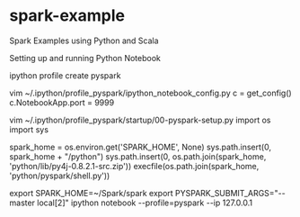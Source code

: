 # spark-example
Spark Examples using Python and Scala

Setting up and running Python Notebook

ipython profile create pyspark

vim ~/.ipython/profile_pyspark/ipython_notebook_config.py
c = get_config()
c.NotebookApp.port = 9999

vim ~/.ipython/profile_pyspark/startup/00-pyspark-setup.py
import os
import sys

spark_home = os.environ.get('SPARK_HOME', None)
sys.path.insert(0, spark_home + "/python")
sys.path.insert(0, os.path.join(spark_home, 'python/lib/py4j-0.8.2.1-src.zip'))
execfile(os.path.join(spark_home, 'python/pyspark/shell.py'))

export SPARK_HOME=~/Spark/spark
export PYSPARK_SUBMIT_ARGS="--master local[2]"
ipython notebook --profile=pyspark --ip 127.0.0.1

